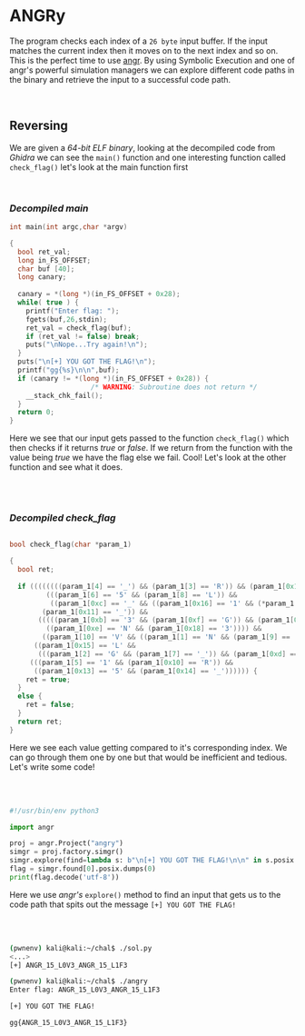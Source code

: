 # ANGRy

The program checks each index of a `26 byte` input buffer. If the input matches the current index then it moves on to the next index and so on. This is the perfect time to use [angr](https://angr.io/). By using Symbolic Execution and one of angr's powerful simulation managers we can explore different code paths in the binary and retrieve the input to a successful code path.

<br>

## Reversing

We are given a *64-bit ELF binary*, looking at the decompiled code from *Ghidra* we can see the `main()` function and one interesting function called `check_flag()` let's look at the main function first

<br>

### *Decompiled main*

```c
int main(int argc,char *argv)

{
  bool ret_val;
  long in_FS_OFFSET;
  char buf [40];
  long canary;
  
  canary = *(long *)(in_FS_OFFSET + 0x28);
  while( true ) {
    printf("Enter flag: ");
    fgets(buf,26,stdin);
    ret_val = check_flag(buf);
    if (ret_val != false) break;
    puts("\nNope...Try again!\n");
  }
  puts("\n[+] YOU GOT THE FLAG!\n");
  printf("gg{%s}\n\n",buf);
  if (canary != *(long *)(in_FS_OFFSET + 0x28)) {
                    /* WARNING: Subroutine does not return */
    __stack_chk_fail();
  }
  return 0;
}

```

Here we see that our input gets passed to the function `check_flag()` which then checks if it returns *true* or *false*. If we return from the function with the value being *true* we have the flag else we fail. Cool! Let's look at the other function and see what it does.

<br>
<br>

### *Decompiled check_flag*

```c

bool check_flag(char *param_1)

{
  bool ret;
  
  if ((((((((param_1[4] == '_') && (param_1[3] == 'R')) && (param_1[0x17] == 'F')) &&
         (((param_1[6] == '5' && (param_1[8] == 'L')) &&
          ((param_1[0xc] == '_' && ((param_1[0x16] == '1' && (*param_1 == 'A')))))))) &&
        (param_1[0x11] == '_')) &&
       (((((param_1[0xb] == '3' && (param_1[0xf] == 'G')) && (param_1[0x12] == '1')) &&
         ((param_1[0xe] == 'N' && (param_1[0x18] == '3')))) &&
        ((param_1[10] == 'V' && ((param_1[1] == 'N' && (param_1[9] == '0')))))))) &&
      ((param_1[0x15] == 'L' &&
       (((param_1[2] == 'G' && (param_1[7] == '_')) && (param_1[0xd] == 'A')))))) &&
     (((param_1[5] == '1' && (param_1[0x10] == 'R')) &&
      ((param_1[0x13] == '5' && (param_1[0x14] == '_')))))) {
    ret = true;
  }
  else {
    ret = false;
  }
  return ret;
}

```

Here we see each value getting compared to it's corresponding index. We can go through them one by one but that would be inefficient and tedious. Let's write some code!

<br>
<br>

```python
#!/usr/bin/env python3

import angr

proj = angr.Project("angry")
simgr = proj.factory.simgr()
simgr.explore(find=lambda s: b"\n[+] YOU GOT THE FLAG!\n\n" in s.posix.dumps(1))
flag = simgr.found[0].posix.dumps(0)
print(flag.decode('utf-8'))
```


Here we use *angr's* `explore()` method to find an input that gets us to the code path that spits out the message `[+] YOU GOT THE FLAG!`

<br>
<br>

```sh
(pwnenv) kali@kali:~/chal$ ./sol.py
<...>
[+] ANGR_15_L0V3_ANGR_15_L1F3
```

```sh
(pwnenv) kali@kali:~/chal$ ./angry 
Enter flag: ANGR_15_L0V3_ANGR_15_L1F3

[+] YOU GOT THE FLAG!

gg{ANGR_15_L0V3_ANGR_15_L1F3}
```
